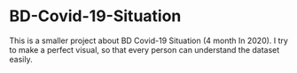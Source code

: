 # BD-Covid-19-Situation
This is a smaller project about BD Covid-19 Situation (4 month In 2020). I try to make a perfect visual, so that  every person can understand the dataset easily. 
